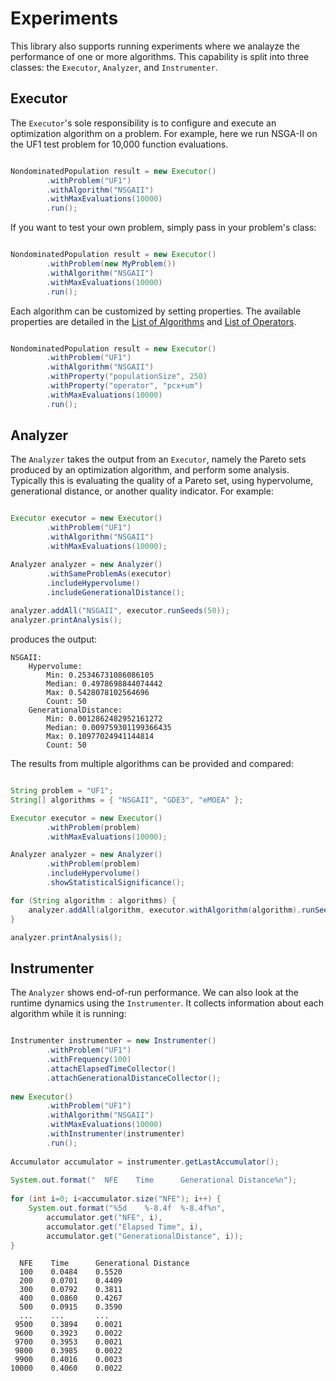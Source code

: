 # Experiments

This library also supports running experiments where we analayze the performance of one or more algorithms.  This capability
is split into three classes: the `Executor`, `Analyzer`, and `Instrumenter`.

## Executor

The `Executor`'s sole responsibility is to configure and execute an optimization algorithm on a problem.  For example, here we run
NSGA-II on the UF1 test problem for 10,000 function evaluations.

```java

NondominatedPopulation result = new Executor()
        .withProblem("UF1")
        .withAlgorithm("NSGAII")
        .withMaxEvaluations(10000)
        .run();
```

If you want to test your own problem, simply pass in your problem's class:

```java

NondominatedPopulation result = new Executor()
        .withProblem(new MyProblem())
        .withAlgorithm("NSGAII")
        .withMaxEvaluations(10000)
        .run();
```

Each algorithm can be customized by setting properties.  The available properties are detailed in the [List of Algorithms](algorithms.md)
and [List of Operators](operators.md).

```java

NondominatedPopulation result = new Executor()
        .withProblem("UF1")
        .withAlgorithm("NSGAII")
        .withProperty("populationSize", 250)
        .withProperty("operator", "pcx+um")
        .withMaxEvaluations(10000)
        .run();
```

## Analyzer

The `Analyzer` takes the output from an `Executor`, namely the Pareto sets produced by an optimization algorithm, and perform some analysis.
Typically this is evaluating the quality of a Pareto set, using hypervolume, generational distance, or another quality indicator.  For example:

```java

Executor executor = new Executor()
        .withProblem("UF1")
        .withAlgorithm("NSGAII")
        .withMaxEvaluations(10000);

Analyzer analyzer = new Analyzer()
        .withSameProblemAs(executor)
        .includeHypervolume()
        .includeGenerationalDistance();
		
analyzer.addAll("NSGAII", executor.runSeeds(50));
analyzer.printAnalysis();
```

produces the output:

```
NSGAII:
    Hypervolume: 
        Min: 0.25346731086086105
        Median: 0.4978698844074442
        Max: 0.5428078102564696
        Count: 50
    GenerationalDistance: 
        Min: 0.0012862482952161272
        Median: 0.009759301199366435
        Max: 0.10977024941144814
        Count: 50
```

The results from multiple algorithms can be provided and compared:

```java

String problem = "UF1";
String[] algorithms = { "NSGAII", "GDE3", "eMOEA" };

Executor executor = new Executor()
        .withProblem(problem)
        .withMaxEvaluations(10000);

Analyzer analyzer = new Analyzer()
        .withProblem(problem)
        .includeHypervolume()
        .showStatisticalSignificance();

for (String algorithm : algorithms) {
    analyzer.addAll(algorithm, executor.withAlgorithm(algorithm).runSeeds(50));
}

analyzer.printAnalysis();
```

## Instrumenter

The `Analyzer` shows end-of-run performance.  We can also look at the runtime dynamics using the `Instrumenter`.  It collects
information about each algorithm while it is running:

```java

Instrumenter instrumenter = new Instrumenter()
        .withProblem("UF1")
        .withFrequency(100)
        .attachElapsedTimeCollector()
        .attachGenerationalDistanceCollector();
		
new Executor()
        .withProblem("UF1")
        .withAlgorithm("NSGAII")
        .withMaxEvaluations(10000)
        .withInstrumenter(instrumenter)
        .run();
		
Accumulator accumulator = instrumenter.getLastAccumulator();
		
System.out.format("  NFE    Time      Generational Distance%n");
		
for (int i=0; i<accumulator.size("NFE"); i++) {
    System.out.format("%5d    %-8.4f  %-8.4f%n",
        accumulator.get("NFE", i),
        accumulator.get("Elapsed Time", i),
        accumulator.get("GenerationalDistance", i));
}
```

```
  NFE    Time      Generational Distance
  100    0.0484    0.5520  
  200    0.0701    0.4409  
  300    0.0792    0.3811  
  400    0.0860    0.4267  
  500    0.0915    0.3590  
  ...    ...       ...
 9500    0.3894    0.0021  
 9600    0.3923    0.0022  
 9700    0.3953    0.0021  
 9800    0.3985    0.0022  
 9900    0.4016    0.0023  
10000    0.4060    0.0022  
```
